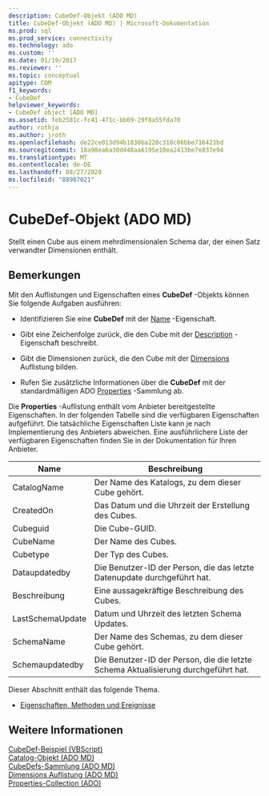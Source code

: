 ```yaml
---
description: CubeDef-Objekt (ADO MD)
title: CubeDef-Objekt (ADO MD) | Microsoft-Dokumentation
ms.prod: sql
ms.prod_service: connectivity
ms.technology: ado
ms.custom: ''
ms.date: 01/19/2017
ms.reviewer: ''
ms.topic: conceptual
apitype: COM
f1_keywords:
- CubeDef
helpviewer_keywords:
- CubeDef object [ADO MD]
ms.assetid: feb2581c-fc41-471c-bb69-29f8a55fda70
author: rothja
ms.author: jroth
ms.openlocfilehash: de22ce013d94b1830ba220c318c06bbe716423bd
ms.sourcegitcommit: 18a98ea6a30d448aa6195e10ea2413be7e837e94
ms.translationtype: MT
ms.contentlocale: de-DE
ms.lasthandoff: 08/27/2020
ms.locfileid: "88987021"
---
```

# <a name="cubedef-object-ado-md"></a>CubeDef-Objekt (ADO MD)
Stellt einen Cube aus einem mehrdimensionalen Schema dar, der einen Satz verwandter Dimensionen enthält.  
  
## <a name="remarks"></a>Bemerkungen  
 Mit den Auflistungen und Eigenschaften eines **CubeDef** -Objekts können Sie folgende Aufgaben ausführen:  
  
-   Identifizieren Sie eine **CubeDef** mit der [Name](./name-property-ado-md.md) -Eigenschaft.  
  
-   Gibt eine Zeichenfolge zurück, die den Cube mit der [Description](./description-property-ado-md.md) -Eigenschaft beschreibt.  
  
-   Gibt die Dimensionen zurück, die den Cube mit der [Dimensions](./dimensions-collection-ado-md.md) Auflistung bilden.  
  
-   Rufen Sie zusätzliche Informationen über die **CubeDef** mit der standardmäßigen ADO [Properties](../ado-api/properties-collection-ado.md) -Sammlung ab.  
  
 Die **Properties** -Auflistung enthält vom Anbieter bereitgestellte Eigenschaften. In der folgenden Tabelle sind die verfügbaren Eigenschaften aufgeführt. Die tatsächliche Eigenschaften Liste kann je nach Implementierung des Anbieters abweichen. Eine ausführlichere Liste der verfügbaren Eigenschaften finden Sie in der Dokumentation für Ihren Anbieter.  
  
|Name|Beschreibung|  
|----------|-----------------|  
|CatalogName|Der Name des Katalogs, zu dem dieser Cube gehört.|  
|CreatedOn|Das Datum und die Uhrzeit der Erstellung des Cubes.|  
|Cubeguid|Die Cube-GUID.|  
|CubeName|Der Name des Cubes.|  
|Cubetype|Der Typ des Cubes.|  
|Dataupdatedby|Die Benutzer-ID der Person, die das letzte Datenupdate durchgeführt hat.|  
|Beschreibung|Eine aussagekräftige Beschreibung des Cubes.|  
|LastSchemaUpdate|Datum und Uhrzeit des letzten Schema Updates.|  
|SchemaName|Der Name des Schemas, zu dem dieser Cube gehört.|  
|Schemaupdatedby|Die Benutzer-ID der Person, die die letzte Schema Aktualisierung durchgeführt hat.|  
  
 Dieser Abschnitt enthält das folgende Thema.  
  
-   [Eigenschaften, Methoden und Ereignisse](./cubedef-object-properties-methods-and-events.md)  
  
## <a name="see-also"></a>Weitere Informationen  
 [CubeDef-Beispiel (VBScript)](./cubedef-example-vbscript.md)   
 [Catalog-Objekt (ADO MD)](./catalog-object-ado-md.md)   
 [CubeDefs-Sammlung (ADO MD)](./cubedefs-collection-ado-md.md)   
 [Dimensions Auflistung (ADO MD)](./dimensions-collection-ado-md.md)   
 [Properties-Collection (ADO)](../ado-api/properties-collection-ado.md)